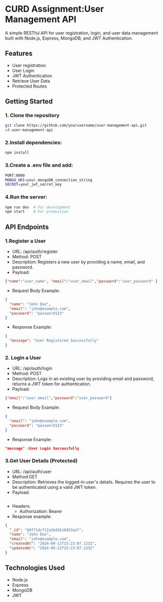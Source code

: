 
# CURD Assignment:User Management API
A simple RESTful API for user registration, login, and user data management built with Node.js, Express, MongoDB, and JWT Authentication.

## Features
- User registration
- User Login
- JWT Authentication
- Retrieve User Data
- Protected Routes

## Getting Started
### 1. Clone the repository

```bash
git clone https://github.com/yourusername/user-management-api.git
cd user-management-api
```
### 2.Install dependencies:
```bash
npm install
```
### 3.Create a .env file and add:
```bash
PORT:8000
MONGO_URI=your_mongoDB_connection_string
SECRET=your_jwt_secret_key
```
### 4.Run the server:
```bash
npm run dev  # For development
npm start    # For production
```

## API Endpoints
### 1.Register a User
- URL: /api/auth/register
- Method: POST
- Description: Registers a new user by providing a name, email, and password.
- Payload:
```json
{"name":"user_name", "email":"user_email","password":"user_password" }
```
- Request Body Example:
```json
{
  "name": "John Doe",
  "email": "john@example.com",
  "password": "password123"
}

``` 
- Response Example:
```json
{
  "message": "User Registered Successfully"
}
```
### 2. Login a User
- URL: /api/auth/login
- Method: POST
- Description: Logs in an existing user by providing email and password, returns a JWT token for authentication.
- Payload:
```json
{"email":"user_email","password":"user_password"}
```
- Request Body Example:
```json
{
  "email": "john@example.com",
  "password": "password123"
}
```
- Response Example:
```json
"message" :User Login Successfully
```
### 3.Get User Details (Protected)
- URL: /api/auth/user
- Method:GET
- Description: Retrieves the logged-in user's details. Requires the user to be authenticated using a valid JWT token.
- Payload:
```json

```
- Headers:
  - Authorization: Bearer <token>
- Response example:
```json
{
  "_id": "60f71dcf12a1b42b18953a2f",
  "name": "John Doe",
  "email": "john@example.com",
  "createdAt": "2024-09-12T15:23:07.123Z",
  "updatedAt": "2024-09-12T15:23:07.123Z"
}
```
## Technologies Used
- Node.js
- Express
- MongoDB
- JWT
